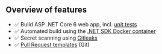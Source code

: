 ## Overview of features

- :white_check_mark: Build ASP .NET Core 6 web app, incl. [unit tests][unit-tests]
- :white_check_mark: Automated build using the [.NET SDK Docker container][container]
- :white_check_mark: Secret scanning using [Gitleaks][gitleaks]
- :white_check_mark: [Pull Request templates][pr-template] (Git)

[unit-tests]:   https://andrewlock.net/exploring-dotnet-6-part-6-supporting-integration-tests-with-webapplicationfactory-in-dotnet-6/
[container]:    https://github.com/dotnet/dotnet-docker/blob/main/samples/build-in-sdk-container.md
[gitleaks]:     https://github.com/zricethezav/gitleaks
[pr-template]:  ../.azuredevops/pull_request_template.md